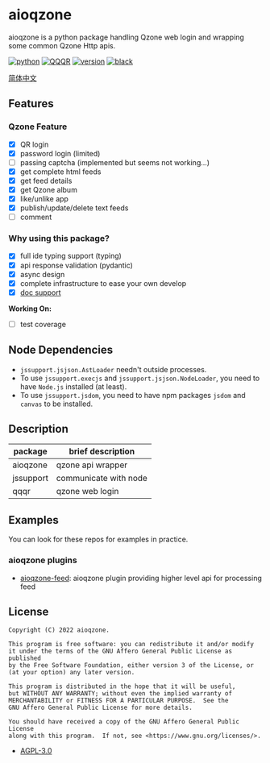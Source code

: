 # aioqzone

aioqzone is a python package handling Qzone web login and wrapping some common Qzone Http apis.

[![python](https://img.shields.io/pypi/pyversions/aioqzone?logo=python&logoColor=white)][home]
[![QQQR](https://github.com/aioqzone/aioqzone/actions/workflows/qqqr.yml/badge.svg?branch=beta&event=schedule)](https://github.com/aioqzone/aioqzone/actions/workflows/qqqr.yml)
[![version](https://img.shields.io/pypi/v/aioqzone?logo=python)][pypi]
[![black](https://img.shields.io/badge/code%20style-black-000000.svg)](https://github.com/psf/black)

[简体中文](https://github.com/aioqzone/aioqzone/blob/beta/README_zh-cn.md)

## Features

### Qzone Feature

- [x] QR login
- [x] password login (limited)
- [ ] passing captcha (implemented but seems not working...)
- [x] get complete html feeds
- [x] get feed details
- [x] get Qzone album
- [x] like/unlike app
- [x] publish/update/delete text feeds
- [ ] comment

### Why using this package?

- [x] full ide typing support (typing)
- [x] api response validation (pydantic)
- [x] async design
- [x] complete infrastructure to ease your own develop
- [x] [doc support](https://aioqzone.github.io/aioqzone)

__Working On:__

- [ ] test coverage

## Node Dependencies

- `jssupport.jsjson.AstLoader` needn't outside processes.
- To use `jssupport.execjs` and `jssupport.jsjson.NodeLoader`, you need to have `Node.js` installed (at least).
- To use  `jssupport.jsdom`, you need to have npm packages `jsdom` and `canvas` to be installed.

## Description

|package    |brief description  |
|-----------|-------------------|
|aioqzone   |qzone api wrapper  |
|jssupport  |communicate with node|
|qqqr       |qzone web login    |

## Examples

You can look for these repos for examples in practice.

### aioqzone plugins

- [aioqzone-feed][aioqzone-feed]: aioqzone plugin providing higher level api for processing feed


## License

```
Copyright (C) 2022 aioqzone.

This program is free software: you can redistribute it and/or modify
it under the terms of the GNU Affero General Public License as published
by the Free Software Foundation, either version 3 of the License, or
(at your option) any later version.

This program is distributed in the hope that it will be useful,
but WITHOUT ANY WARRANTY; without even the implied warranty of
MERCHANTABILITY or FITNESS FOR A PARTICULAR PURPOSE.  See the
GNU Affero General Public License for more details.

You should have received a copy of the GNU Affero General Public License
along with this program.  If not, see <https://www.gnu.org/licenses/>.
```

- [AGPL-3.0](LICENSE)


[home]: https://github.com/aioqzone/aioqzone "Python wrapper for Qzone web login and Qzone http api"
[aioqzone-feed]: https://github.com/aioqzone/aioqzone-feed "aioqzone plugin providing higher level api for processing feed"
[pypi]: https://pypi.org/project/aioqzone
